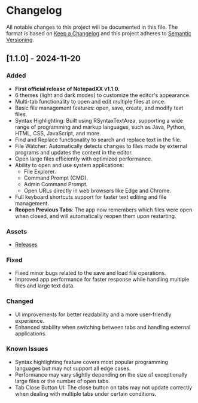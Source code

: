 # Changelog

All notable changes to this project will be documented in this file. The format is based on [Keep a Changelog](https://keepachangelog.com/en/1.0.0/) and this project adheres to [Semantic Versioning](https://semver.org/).

## [1.1.0] - 2024-11-20
### Added
- **First official release of NotepadXX v1.1.0.**
- 6 themes (light and dark modes) to customize the editor's appearance.
- Multi-tab functionality to open and edit multiple files at once.
- Basic file management features: open, save, create, and modify text files.
- Syntax Highlighting: Built using RSyntaxTextArea, supporting a wide range of programming and markup languages, such as Java, Python, HTML, CSS, JavaScript, and more.
- Find and Replace functionality to search and replace text in the file.
- File Watcher: Automatically detects changes to files made by external programs and updates the content in the editor.
- Open large files efficiently with optimized performance.
- Ability to open and use system applications:
  - File Explorer.
  - Command Prompt (CMD).
  - Admin Command Prompt.
  - Open URLs directly in web browsers like Edge and Chrome.
- Full keyboard shortcuts support for faster text editing and file management.
- **Reopen Previous Tabs**: The app now remembers which files were open when closed, and will automatically reopen them upon restarting.

### Assets
- [Releases](https://github.com/raghul-tech/NotepadXX/releases)

### Fixed
- Fixed minor bugs related to the save and load file operations.
- Improved app performance for faster response while handling multiple files and large text data.

### Changed
- UI improvements for better readability and a more user-friendly experience.
- Enhanced stability when switching between tabs and handling external applications.

### Known Issues
- Syntax highlighting feature covers most popular programming languages but may not support all edge cases.
- Performance may vary slightly depending on the size of exceptionally large files or the number of open tabs.
- Tab Close Button UI: The close button on tabs may not update correctly when dealing with multiple tabs under certain conditions.
